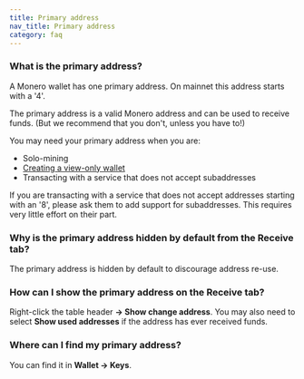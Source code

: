 ```yaml
---
title: Primary address
nav_title: Primary address
category: faq
---
```


### What is the primary address?

A Monero wallet has one primary address. On mainnet this address starts with a '4'.

The primary address is a valid Monero address and can be used to receive funds. (But we recommend that you don't, unless you have to!)

You may need your primary address when you are:

- Solo-mining
- [Creating a view-only wallet](create-view-only-wallet)
- Transacting with a service that does not accept subaddresses

If you are transacting with a service that does not accept addresses starting with an '8', please ask them to add support for subaddresses. This requires very little effort on their part.

### Why is the primary address hidden by default from the Receive tab?

The primary address is hidden by default to discourage address re-use.

### How can I show the primary address on the Receive tab?

Right-click the table header **→ Show change address**. You may also need to select **Show used addresses** if the address has ever received funds.

### Where can I find my primary address?

You can find it in **Wallet → Keys**.
